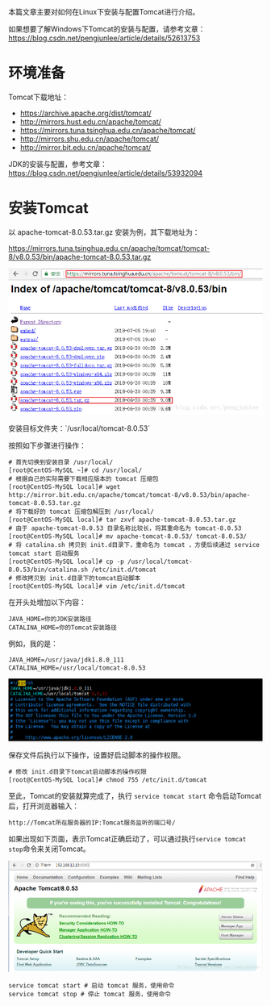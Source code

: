 本篇文章主要对如何在Linux下安装与配置Tomcat进行介绍。

如果想要了解Windows下Tomcat的安装与配置，请参考文章：<https://blog.csdn.net/pengjunlee/article/details/52613753>

# 环境准备
Tomcat下载地址：  

- <https://archive.apache.org/dist/tomcat/>
- <http://mirrors.hust.edu.cn/apache/tomcat/>
- <https://mirrors.tuna.tsinghua.edu.cn/apache/tomcat/>
- <http://mirrors.shu.edu.cn/apache/tomcat/>
- <http://mirror.bit.edu.cn/apache/tomcat/>
            
JDK的安装与配置，参考文章：<https://blog.csdn.net/pengjunlee/article/details/53932094>

# 安装Tomcat
以 apache-tomcat-8.0.53.tar.gz 安装为例，其下载地址为：

<https://mirrors.tuna.tsinghua.edu.cn/apache/tomcat/tomcat-8/v8.0.53/bin/apache-tomcat-8.0.53.tar.gz>
            
<div align=center>

![Tomcat图](./imgs/15.png "Tomcat示意图")
<div align=left>
安装目标文件夹：`/usr/local/tomcat-8.0.53`

按照如下步骤进行操作：

	# 首先切换到安装目录 /usr/local/
	[root@CentOS-MySQL ~]# cd /usr/local/
	# 根据自己的实际需要下载相应版本的 tomcat 压缩包
	[root@CentOS-MySQL local]# wget http://mirror.bit.edu.cn/apache/tomcat/tomcat-8/v8.0.53/bin/apache-tomcat-8.0.53.tar.gz
	# 将下载好的 tomcat 压缩包解压到 /usr/local/
	[root@CentOS-MySQL local]# tar zxvf apache-tomcat-8.0.53.tar.gz
	# 由于 apache-tomcat-8.0.53 目录名称比较长，将其重命名为 tomcat-8.0.53
	[root@CentOS-MySQL local]# mv apache-tomcat-8.0.53/ tomcat-8.0.53/
	# 将 catalina.sh 拷贝到 init.d目录下，重命名为 tomcat ，方便后续通过 service tomcat start 启动服务
	[root@CentOS-MySQL local]# cp -p /usr/local/tomcat-8.0.53/bin/catalina.sh /etc/init.d/tomcat
	# 修改拷贝到 init.d目录下的tomcat启动脚本
	[root@CentOS-MySQL local]# vim /etc/init.d/tomcat

在开头处增加以下内容：

	JAVA_HOME=你的JDK安装路径
	CATALINA_HOME=你的Tomcat安装路径

例如，我的是：

	JAVA_HOME=/usr/java/jdk1.8.0_111
	CATALINA_HOME=/usr/local/tomcat-8.0.53

<div align=center>

![Tomcat图](./imgs/16.png "Tomcat示意图")
<div align=left>

保存文件后执行以下操作，设置好启动脚本的操作权限。

	# 修改 init.d目录下tomcat启动脚本的操作权限
	[root@CentOS-MySQL local]# chmod 755 /etc/init.d/tomcat

至此，Tomcat的安装就算完成了，执行 `service tomcat start` 命令启动Tomcat后，打开浏览器输入：

	http://Tomcat所在服务器的IP:Tomcat服务监听的端口号/

如果出现如下页面，表示Tomcat正确启动了，可以通过执行`service tomcat stop`命令来关闭Tomcat。
<div align=center>

![Tomcat图](./imgs/17.png "Tomcat示意图")
<div align=left>

	service tomcat start # 启动 tomcat 服务，使用命令
	service tomcat stop # 停止 tomcat 服务，使用命令